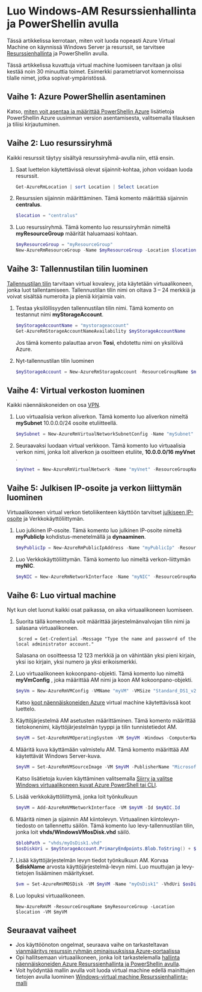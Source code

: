 <properties
    pageTitle="Luo PowerShellin Azure-AM | Microsoft Azure"
    description="PowerShellin Azure ja Azure resurssien hallinnan avulla voit helposti luoda uuden AM, joissa on käytössä Windows Server."
    services="virtual-machines-windows"
    documentationCenter=""
    authors="davidmu1"
    manager="timlt"
    editor=""
    tags="azure-resource-manager"/>

<tags
    ms.service="virtual-machines-windows"
    ms.workload="na"
    ms.tgt_pltfrm="na"
    ms.devlang="na"
    ms.topic="get-started-article"
    ms.date="10/21/2016"
    ms.author="davidmu"/>

# <a name="create-a-windows-vm-using-resource-manager-and-powershell"></a>Luo Windows-AM Resurssienhallinta ja PowerShellin avulla

Tässä artikkelissa kerrotaan, miten voit luoda nopeasti Azure Virtual Machine on käynnissä Windows Server ja resurssit, se tarvitsee [Resurssienhallinta](../azure-resource-manager/resource-group-overview.md) ja PowerShellin avulla. 

Tässä artikkelissa kuvattuja virtual machine luomiseen tarvitaan ja olisi kestää noin 30 minuuttia toimet. Esimerkki parametriarvot komennoissa tilalle nimet, jotka sopivat-ympäristössä.

## <a name="step-1-install-azure-powershell"></a>Vaihe 1: Azure PowerShellin asentaminen

Katso, [miten voit asentaa ja määrittää PowerShellin Azure](../powershell-install-configure.md) lisätietoja PowerShellin Azure uusimman version asentamisesta, valitsemalla tilauksen ja tiliisi kirjautuminen.
        
## <a name="step-2-create-a-resource-group"></a>Vaihe 2: Luo resurssiryhmä

Kaikki resurssit täytyy sisältyä resurssiryhmä-avulla niin, että ensin.  

1. Saat luettelon käytettävissä olevat sijainnit-kohtaa, johon voidaan luoda resurssit.

    ```powershell
    Get-AzureRmLocation | sort Location | Select Location
    ```

2. Resurssien sijainnin määrittäminen. Tämä komento määrittää sijainnin **centralus**.

    ```powershell
    $location = "centralus"
    ```
    
3. Luo resurssiryhmä. Tämä komento luo resurssiryhmän nimeltä **myResourceGroup** määrität haluamaasi kohtaan.

    ```powershell
    $myResourceGroup = "myResourceGroup"
    New-AzureRmResourceGroup -Name $myResourceGroup -Location $location
    ```
    
## <a name="step-3-create-a-storage-account"></a>Vaihe 3: Tallennustilan tilin luominen

[Tallennustilan tilin](../storage/storage-introduction.md) tarvitaan virtual kovalevy, jota käytetään virtuaalikoneen, jonka luot tallentamiseen. Tallennustilan tilin nimi on oltava 3 – 24 merkkiä ja voivat sisältää numeroita ja pieniä kirjaimia vain.

1. Testaa yksilöllisyyden tallennustilan tilin nimi. Tämä komento on testannut nimi **myStorageAccount**.

    ```powershell
    $myStorageAccountName = "mystorageaccount"
    Get-AzureRmStorageAccountNameAvailability $myStorageAccountName
    ```
    
    Jos tämä komento palauttaa arvon **Tosi**, ehdotettu nimi on yksilöivä Azure. 
    
2. Nyt-tallennustilan tilin luominen
    
    ```powershell    
    $myStorageAccount = New-AzureRmStorageAccount -ResourceGroupName $myResourceGroup -Name $myStorageAccountName -SkuName "Standard_LRS" -Kind "Storage" -Location $location
    ```
    
## <a name="step-4-create-a-virtual-network"></a>Vaihe 4: Virtual verkoston luominen

Kaikki näennäiskoneiden on osa [VPN](../virtual-network/virtual-networks-overview.md).

1. Luo virtuaalisia verkon aliverkon. Tämä komento luo aliverkon nimeltä **mySubnet** 10.0.0.0/24 osoite etuliitteellä.
        
    ```powershell
    $mySubnet = New-AzureRmVirtualNetworkSubnetConfig -Name "mySubnet" -AddressPrefix 10.0.0.0/24
    ```
    
2. Seuraavaksi luodaan virtual verkkoon. Tämä komento luo virtuaalisia verkon nimi, jonka loit aliverkon ja osoitteen etuliite, **10.0.0.0/16** **myVnet** .

    ```powershell
    $myVnet = New-AzureRmVirtualNetwork -Name "myVnet" -ResourceGroupName $myResourceGroup -Location $location -AddressPrefix 10.0.0.0/16 -Subnet $mySubnet
    ```
        
## <a name="step-5-create-a-public-ip-address-and-network-interface"></a>Vaihe 5: Julkisen IP-osoite ja verkon liittymän luominen

Virtuaalikoneen virtual verkon tietoliikenteen käyttöön tarvitset [julkiseen IP-osoite](../virtual-network/virtual-network-ip-addresses-overview-arm.md) ja Verkkokäyttöliittymän.

1. Luo julkinen IP-osoite. Tämä komento luo julkinen IP-osoite nimeltä **myPublicIp** kohdistus-menetelmällä ja **dynaaminen**.
 
    ```powershell
    $myPublicIp = New-AzureRmPublicIpAddress -Name "myPublicIp" -ResourceGroupName $myResourceGroup -Location $location -AllocationMethod Dynamic
    ```
        
2. Luo Verkkokäyttöliittymän. Tämä komento luo nimeltä verkon-liittymän **myNIC**.

    ```powershell
    $myNIC = New-AzureRmNetworkInterface -Name "myNIC" -ResourceGroupName $myResourceGroup -Location $location -SubnetId $myVnet.Subnets[0].Id -PublicIpAddressId $myPublicIp.Id
    ```
       
## <a name="step-6-create-a-virtual-machine"></a>Vaihe 6: Luo virtual machine

Nyt kun olet luonut kaikki osat paikassa, on aika virtuaalikoneen luomiseen.

1. Suorita tällä komennolla voit määrittää järjestelmänvalvojan tilin nimi ja salasana virtuaalikoneen.

        $cred = Get-Credential -Message "Type the name and password of the local administrator account."
        
    Salasana on osoitteessa 12 123 merkkiä ja on vähintään yksi pieni kirjain, yksi iso kirjain, yksi numero ja yksi erikoismerkki. 
        
2. Luo virtuaalikoneen kokoonpano-objekti. Tämä komento luo nimeltä **myVmConfig** , joka määrittää AM nimi ja koon AM kokoonpano-objekti.

    ```powershell
    $myVm = New-AzureRmVMConfig -VMName "myVM" -VMSize "Standard_DS1_v2"
    ```
     
    Katso [koot näennäiskoneiden Azure](virtual-machines-windows-sizes.md) virtual machine käytettävissä koot luettelo.
    
3. Käyttöjärjestelmä AM asetusten määrittäminen. Tämä komento määrittää tietokonenimi, käyttöjärjestelmän tyyppi ja tilin tunnistetiedot AM.

    ```powershell
    $myVM = Set-AzureRmVMOperatingSystem -VM $myVM -Windows -ComputerName "myVM" -Credential $cred -ProvisionVMAgent -EnableAutoUpdate
    ```
    
4. Määritä kuva käyttämään valmistelu AM. Tämä komento määrittää AM käytettävät Windows Server-kuva. 

    ```powershell
    $myVM = Set-AzureRmVMSourceImage -VM $myVM -PublisherName "MicrosoftWindowsServer" -Offer "WindowsServer" -Skus "2012-R2-Datacenter" -Version "latest"
    ```
        
    Katso lisätietoja kuvien käyttäminen valitsemalla [Siirry ja valitse Windows virtuaalikoneen kuvat Azure PowerShell tai CLI](virtual-machines-windows-cli-ps-findimage.md).
        
5. Lisää verkkokäyttöliittymä, jonka loit työnkulkuun

    ```powershell
    $myVM = Add-AzureRmVMNetworkInterface -VM $myVM -Id $myNIC.Id
    ```
        
6. Määritä nimen ja sijainnin AM kiintolevyn. Virtuaalinen kiintolevyn-tiedosto on tallennettu säilön. Tämä komento luo levy-tallennustilan tilin, jonka loit **vhds/WindowsVMosDisk.vhd** säilö.

    ```powershell
    $blobPath = "vhds/myOsDisk1.vhd"
    $osDiskUri = $myStorageAccount.PrimaryEndpoints.Blob.ToString() + $blobPath
    ```
        
7. Lisää käyttöjärjestelmän levyn tiedot työnkulkuun AM. Korvaa **$diskName** arvosta käyttöjärjestelmä-levyn nimi. Luo muuttujan ja levy-tietojen lisääminen määritykset.
    
    ```powershell
    $vm = Set-AzureRmVMOSDisk -VM $myVM -Name "myOsDisk1" -VhdUri $osDiskUri -CreateOption fromImage
    ```
        
8. Luo lopuksi virtuaalikoneen.

    ```
    New-AzureRmVM -ResourceGroupName $myResourceGroup -Location $location -VM $myVM
    ```
                                  
## <a name="next-steps"></a>Seuraavat vaiheet

- Jos käyttöönoton ongelmat, seuraava vaihe on tarkasteltavan [vianmääritys resurssin ryhmän ominaisuuksissa Azure-portaalissa](../resource-manager-troubleshoot-deployments-portal.md)
- Opi hallitsemaan virtuaalikoneen, jonka loit tarkastelemalla [hallinta näennäiskoneiden Azure Resurssienhallinta ja PowerShellin avulla](virtual-machines-windows-ps-manage.md).
- Voit hyödyntää mallin avulla voit luoda virtual machine edellä mainittujen tietojen avulla luominen [Windows-virtual machine Resurssienhallinta-malli](virtual-machines-windows-ps-template.md)

